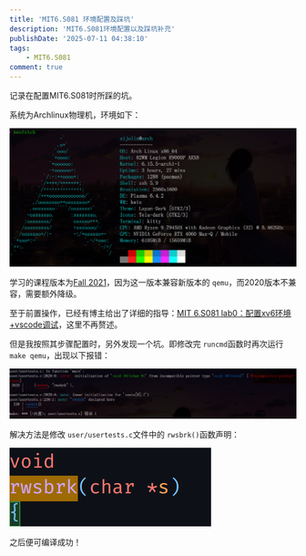 ```yaml
---
title: 'MIT6.S081 环境配置及踩坑'
description: 'MIT6.S081环境配置以及踩坑补充'
publishDate: '2025-07-11 04:38:10'
tags:
    - MIT6.S081
comment: true
---
```




记录在配置MIT6.S081时所踩的坑。


系统为Archlinux物理机，环境如下：

![](Image/1.png)

学习的课程版本为[Fall 2021](https://pdos.csail.mit.edu/6.828/2021/schedule.html)，因为这一版本兼容新版本的 `qemu`，而2020版本不兼容，需要额外降级。



至于前置操作，已经有博主给出了详细的指导：[MIT 6.S081 lab0：配置xv6环境+vscode调试](https://acmicpc.top/2024/02/08/MIT-6.S081-lab0-%E9%85%8D%E7%8E%AF%E5%A2%83/#%E9%85%8D%E7%BD%AEVScode%E5%92%8Cclangd)，这里不再赘述。

但是我按照其步骤配置时，另外发现一个坑。即修改完 `runcmd`函数时再次运行 `make qemu`，出现以下报错：

![](Image/2.png)



解决方法是修改 `user/usertests.c`文件中的 `rwsbrk()`函数声明：

![](Image/3.png)

之后便可编译成功！
